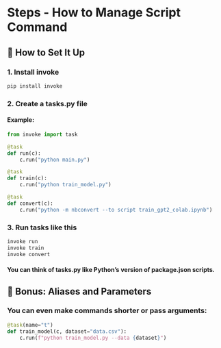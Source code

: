 # Steps - How to Manage Script Command

## 🔧 How to Set It Up

### 1. Install invoke

```bash
pip install invoke
```

### 2. Create a tasks.py file
#### Example:

```python
from invoke import task

@task
def run(c):
    c.run("python main.py")

@task
def train(c):
    c.run("python train_model.py")

@task
def convert(c):
    c.run("python -m nbconvert --to script train_gpt2_colab.ipynb")

```

### 3. Run tasks like this
```bash
invoke run
invoke train
invoke convert
```

#### You can think of tasks.py like Python’s version of package.json scripts.

## 🧠 Bonus: Aliases and Parameters
### You can even make commands shorter or pass arguments:

```python
@task(name="t")
def train_model(c, dataset="data.csv"):
    c.run(f"python train_model.py --data {dataset}")

```